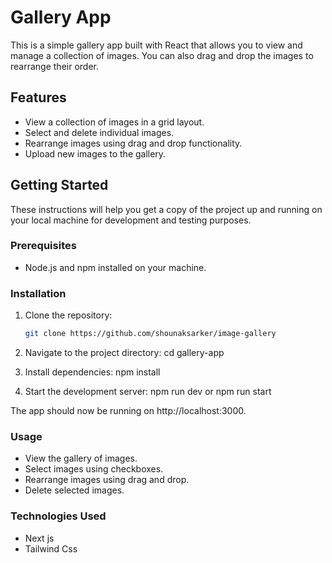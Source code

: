# Gallery App

This is a simple gallery app built with React that allows you to view and manage a collection of images. You can also drag and drop the images to rearrange their order.


## Features

- View a collection of images in a grid layout.
- Select and delete individual images.
- Rearrange images using drag and drop functionality.
- Upload new images to the gallery.


## Getting Started

These instructions will help you get a copy of the project up and running on your local machine for development and testing purposes.


### Prerequisites

- Node.js and npm installed on your machine.


### Installation

1. Clone the repository:

   ```bash
   git clone https://github.com/shounaksarker/image-gallery

2. Navigate to the project directory:
cd gallery-app

3. Install dependencies:
npm install

4. Start the development server:
npm run dev 
or
npm run start

The app should now be running on http://localhost:3000.


### Usage

- View the gallery of images.
- Select images using checkboxes.
- Rearrange images using drag and drop.
- Delete selected images.


### Technologies Used

- Next js
- Tailwind Css
